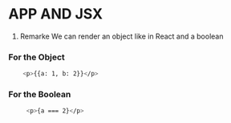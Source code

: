 # APP AND JSX

1. Remarke 
We can render an object like in React and a boolean

### For the Object
```bash
    <p>{{a: 1, b: 2}}</p>
```
### For the Boolean
```bash
     <p>{a === 2}</p>
```